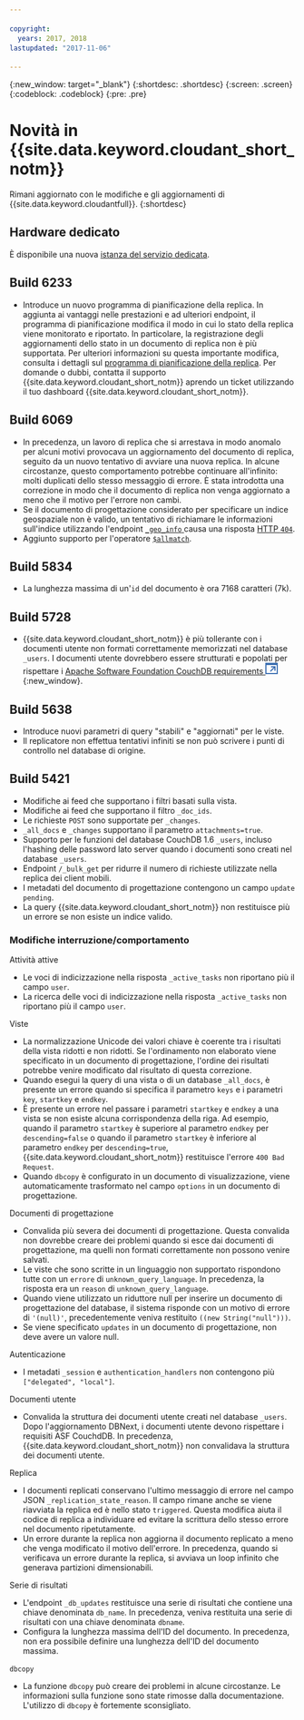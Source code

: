 ```yaml
---

copyright:
  years: 2017, 2018
lastupdated: "2017-11-06"

---
```


{:new_window: target="_blank"}
{:shortdesc: .shortdesc}
{:screen: .screen}
{:codeblock: .codeblock}
{:pre: .pre}

<!-- Acrolinx: 2017-05-04 -->

# Novità in {{site.data.keyword.cloudant_short_notm}}

Rimani aggiornato con le modifiche e gli aggiornamenti di {{site.data.keyword.cloudantfull}}.
{:shortdesc}

## Hardware dedicato

È disponibile una nuova [istanza del servizio dedicata](bluemix.html#dedicated-plan).

## Build 6233

- Introduce un nuovo programma di pianificazione della replica.
  In aggiunta ai vantaggi nelle prestazioni e ad ulteriori endpoint,
  il programma di pianificazione modifica il modo in cui lo stato della replica viene monitorato e riportato.
  In particolare,
  la registrazione degli aggiornamenti dello stato in un documento di replica non è più supportata.
  Per ulteriori informazioni su questa importante modifica,
  consulta i dettagli sul [programma di pianificazione della replica](../api/advanced_replication.html#the_replication_scheduler).
  Per domande o dubbi, contatta il supporto {{site.data.keyword.cloudant_short_notm}} aprendo un ticket utilizzando il tuo dashboard {{site.data.keyword.cloudant_short_notm}}.

## Build 6069

- In precedenza, un lavoro di replica che si arrestava in modo anomalo per alcuni motivi provocava un aggiornamento del documento di replica,
  seguito da un nuovo tentativo di avviare una nuova replica.
  In alcune circostanze,
  questo comportamento potrebbe continuare all'infinito: molti duplicati dello stesso messaggio di errore.
  È stata introdotta una correzione in modo che il documento di replica non venga aggiornato a meno che il motivo per l'errore non cambi.
- Se il documento di progettazione considerato per specificare un indice geospaziale non è valido,
  un tentativo di richiamare le informazioni sull'indice utilizzando l'endpoint
  [`_geo_info` ](../api/cloudant-geo.html#obtaining-information-about-a-cloudant-geo-index)
  causa una risposta [HTTP `404`](http.html#404).
- Aggiunto supporto per l'operatore [`$allmatch`](../api/cloudant_query.html#the-allmatch-operator).

## Build 5834

- La lunghezza massima di un'`id` del documento è ora 7168 caratteri (7k).

## Build 5728

- {{site.data.keyword.cloudant_short_notm}} è più tollerante con i documenti utente non formati correttamente memorizzati nel database `_users`.
  I documenti utente dovrebbero essere strutturati e popolati per rispettare i
  [Apache Software Foundation CouchDB requirements
![Icona link esterno](../images/launch-glyph.svg "Icona link esterno")](http://docs.couchdb.org/en/2.0.0/intro/security.html#users-documents){:new_window}.

## Build 5638

-   Introduce nuovi parametri di query "stabili" e "aggiornati" per le viste.
-   Il replicatore non effettua tentativi infiniti se non può scrivere i punti di controllo nel database di origine.

## Build 5421

-	Modifiche ai feed che supportano i filtri basati sulla vista.
-	Modifiche ai feed che supportano il filtro `_doc_ids`.
-	Le richieste `POST` sono supportate per `_changes`.
-	`_all_docs` e `_changes` supportano il parametro `attachments=true`.
-	Supporto per le funzioni del database CouchDB 1.6 `_users`, incluso l'hashing delle password lato server quando i documenti sono creati nel database `_users`.
-	Endpoint `/_bulk_get` per ridurre il numero di richieste utilizzate nella replica dei client mobili.
-	I metadati del documento di progettazione contengono un campo `update pending`.
-	La query {{site.data.keyword.cloudant_short_notm}} non restituisce più un errore se non esiste un indice valido.

### Modifiche interruzione/comportamento

Attività attive

-   Le voci di indicizzazione nella risposta `_active_tasks` non riportano più il campo `user`.
-   La ricerca delle voci di indicizzazione nella risposta `_active_tasks` non riportano più il campo `user`.

Viste

-   La normalizzazione Unicode dei valori chiave è coerente tra i risultati della vista ridotti e non ridotti. Se l'ordinamento non elaborato viene specificato in un documento di progettazione, l'ordine dei risultati potrebbe venire modificato dal risultato di questa correzione.
-   Quando esegui la query di una vista o di un database `_all_docs`, è presente un errore quando si specifica il parametro `keys` e i parametri `key`, `startkey` e `endkey`.
-   È presente un errore nel passare i parametri `startkey` e `endkey` a una vista se non esiste alcuna corrispondenza della riga. Ad esempio, quando il parametro `startkey` è superiore al parametro `endkey` per `descending=false` o quando il parametro `startkey` è inferiore al parametro `endkey` per `descending=true`, {{site.data.keyword.cloudant_short_notm}} restituisce l'errore `400 Bad Request`.
-   Quando `dbcopy` è configurato in un documento di visualizzazione, viene automaticamente trasformato nel campo `options` in un documento di progettazione. 

Documenti di progettazione

-   Convalida più severa dei documenti di progettazione. Questa convalida non dovrebbe creare dei problemi quando si esce dai documenti di progettazione, ma quelli non formati correttamente non possono venire salvati.
-   Le viste che sono scritte in un linguaggio non supportato rispondono tutte con un `errore` di `unknown_query_language`. In precedenza, la risposta era un `reason` di `unknown_query_language`.
-   Quando viene utilizzato un riduttore null per inserire un documento di progettazione del database, il sistema risponde con un motivo di errore di `'(null)'`, precedentemente veniva restituito `((new String("null")))`.
-   Se viene specificato `updates` in un documento di progettazione, non deve avere un valore null.

Autenticazione

-   I metadati `_session` e `authentication_handlers` non contengono più `["delegated", "local"]`.

Documenti utente

-   Convalida la struttura dei documenti utente creati nel database `_users`. Dopo l'aggiornamento DBNext, i documenti utente devono rispettare i requisiti ASF CouchdDB. In precedenza, {{site.data.keyword.cloudant_short_notm}} non convalidava la struttura dei documenti utente. 

Replica 

-   I documenti replicati conservano l'ultimo messaggio di errore nel campo JSON `_replication_state_reason`. Il campo rimane anche se viene riavviata la replica ed è nello stato `triggered`. Questa modifica aiuta il codice di replica a individuare ed evitare la scrittura dello stesso errore nel documento ripetutamente.
-   Un errore durante la replica non aggiorna il documento replicato a meno che venga modificato il motivo dell'errore. In precedenza, quando si verificava un errore durante la replica, si avviava un loop infinito che generava partizioni dimensionabili.  

Serie di risultati

-   L'endpoint `_db_updates` restituisce una serie di risultati che contiene una chiave denominata `db_name`. In precedenza, veniva restituita una serie di risultati con una chiave denominata `dbname`.
-   Configura la lunghezza massima dell'ID del documento. In precedenza, non era possibile definire una lunghezza dell'ID del documento massima.

`dbcopy`

- La funzione `dbcopy` può creare dei problemi in alcune circostanze.
  Le informazioni sulla funzione sono state rimosse dalla documentazione.
  L'utilizzo di `dbcopy` è fortemente sconsigliato.
